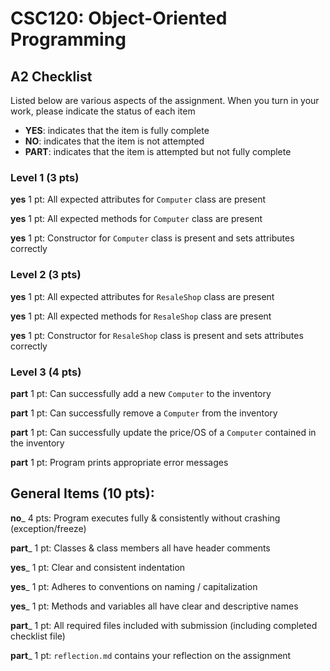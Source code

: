 # CSC120: Object-Oriented Programming
## A2 Checklist

Listed below are various aspects of the assignment.  When you turn in your work, please indicate the status of each item

- **YES**: indicates that the item is fully complete
- **NO**: indicates that the item is not attempted
- **PART**: indicates that the item is attempted but not fully complete

### Level 1 (3 pts)

__yes__ 1 pt: All expected attributes for `Computer` class are present

__yes__ 1 pt: All expected methods for `Computer` class are present

__yes__ 1 pt: Constructor for `Computer` class is present and sets attributes correctly

### Level 2 (3 pts)

__yes__ 1 pt: All expected attributes for `ResaleShop` class are present

__yes__ 1 pt: All expected methods for `ResaleShop` class are present

__yes__ 1 pt: Constructor for `ResaleShop` class is present and sets attributes correctly

### Level 3 (4 pts)

__part__ 1 pt: Can successfully add a new `Computer` to the inventory

__part__ 1 pt: Can successfully remove a `Computer` from the inventory

__part__ 1 pt: Can successfully update the price/OS of a `Computer` contained in the inventory

__part__ 1 pt: Program prints appropriate error messages

## General Items (10 pts):

__no___ 4 pts: Program executes fully & consistently without crashing (exception/freeze)

__part___ 1 pt: Classes & class members all have header comments

__yes___ 1 pt: Clear and consistent indentation

__yes___ 1 pt: Adheres to conventions on naming / capitalization

__yes___ 1 pt: Methods and variables all have clear and descriptive names

__part___ 1 pt: All required files included with submission (including completed checklist file)

__part___ 1 pt: `reflection.md` contains your reflection on the assignment
